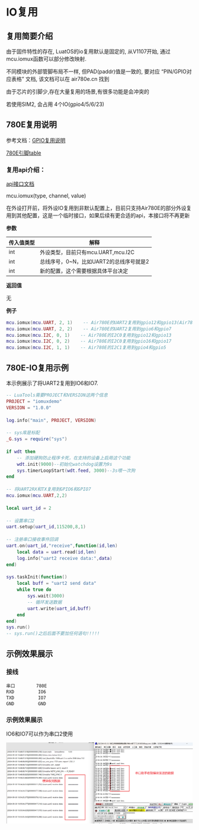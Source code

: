 # IO复用

## 复用简要介绍

由于固件特性的存在, LuatOS的io复用默认是固定的, 从V1107开始, 通过mcu.iomux函数可以部分修改映射.

不同模块的外部管脚布局不一样, 但PAD(paddr)值是一致的, 要对应 “PIN/GPIO对应表格” 文档, 该文档可以在 air780e.cn 找到

由于芯片的引脚少,存在大量复用的场景,有很多功能是会冲突的

若使用SIM2, 会占用 4个IO(gpio4/5/6/23)

## 780E复用说明

参考文档：[GPIO复用说明](https://wiki.luatos.com/chips/air780e/iomux.html#pwm)

[780E引脚table](https://cdn.openluat-luatcommunity.openluat.com/attachment/20240813172012124_Air780E&Air780EG&Air780EX&Air700E_GPIO_table_20240812.pdf)

### 复用api介绍：

[api接口文档](https://wiki.luatos.com/api/mcu.html#mcu-altfun-type-sn-pad-index-alt-fun-is-input)

mcu.iomux(type, channel, value)

在外设打开前，将外设IO复用到非默认配置上，目前只支持Air780E的部分外设复用到其他配置，这是一个临时接口，如果后续有更合适的api，本接口将不再更新

**参数**

| 传入值类型 | 解释                               |
| ---------- | ---------------------------------- |
| int        | 外设类型，目前只有mcu.UART,mcu.I2C |
| int        | 总线序号，0~N，比如UART2的总线序号就是2 |
| int        | 新的配置，这个需要根据具体平台决定 |

**返回值**

无

**例子**

```lua
mcu.iomux(mcu.UART, 2, 1)    -- Air780E的UART2复用到gpio12和gpio13(Air780EG默认是这个复用，不要动)
mcu.iomux(mcu.UART, 2, 2)    -- Air780E的UART2复用到gpio6和gpio7
mcu.iomux(mcu.I2C, 0, 1)    -- Air780E的I2C0复用到gpio12和gpio13
mcu.iomux(mcu.I2C, 0, 2)    -- Air780E的I2C0复用到gpio16和gpio17
mcu.iomux(mcu.I2C, 1, 1)    -- Air780E的I2C1复用到gpio4和gpio5
```

## 780E-IO复用示例

本示例展示了将UART2复用到IO6和IO7.

```lua
-- LuaTools需要PROJECT和VERSION这两个信息
PROJECT = "iomuxdemo"
VERSION = "1.0.0"

log.info("main", PROJECT, VERSION)

-- sys库是标配
_G.sys = require("sys")

if wdt then
    -- 添加硬狗防止程序卡死，在支持的设备上启用这个功能
    wdt.init(9000)--初始化watchdog设置为9s
    sys.timerLoopStart(wdt.feed, 3000)--3s喂一次狗
end

-- 将UART2RX和TX复用到GPIO6和GPIO7
mcu.iomux(mcu.UART,2,2)

local uart_id = 2

-- 设置串口2
uart.setup(uart_id,115200,8,1)

-- 注册串口接收事件回调
uart.on(uart_id,"receive",function(id,len)
    local data = uart.read(id,len)
    log.info("uart2 receive data:",data)
end)

sys.taskInit(function()
    local buff = "uart2 send data"
    while true do
        sys.wait(3000)
        -- 循环发送数据
        uart.write(uart_id,buff)
    end
end)
sys.run()
-- sys.run()之后后面不要加任何语句!!!!!
```
## 示例效果展示

### 接线

    串口        780E
    RXD         IO6
    TXD         IO7
    GND         GND

### 示例效果展示

IO6和IO7可以作为串口2使用

![aa0](./image/iomuxResultDisplay.png)
